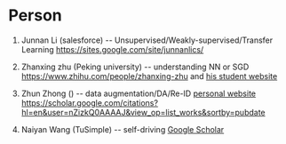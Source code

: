 # Person
1. Junnan Li (salesforce) -- Unsupervised/Weakly-supervised/Transfer Learning https://sites.google.com/site/junnanlics/

2. Zhanxing zhu (Peking university)   -- understanding NN or SGD https://www.zhihu.com/people/zhanxing-zhu and [his student website](https://zdhnarsil.github.io/pages/slidenotes/)

3. Zhun Zhong ()  -- data augmentation/DA/Re-ID [personal website](http://zhunzhong.site/) https://scholar.google.com/citations?hl=en&user=nZizkQ0AAAAJ&view_op=list_works&sortby=pubdate

4. Naiyan Wang (TuSimple) -- self-driving [Google Scholar](https://scholar.google.com/citations?hl=zh-CN&user=yAWtq6QAAAAJ&view_op=list_works&sortby=pubdate) 
